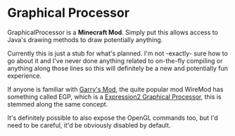Graphical Processor
========================
GraphicalProcessor is a **Minecraft Mod**. Simply put this allows access to Java's drawing methods to draw potentially anything.

Currently this is just a stub for what's planned. I'm not -exactly- sure how to go about it and I've never done anything related to on-the-fly compiling or anything along those lines so this will definitely be a new and potentially fun experience.

If anyone is familiar with [Garry's Mod](http://garrysmod.com/), the quite popular mod WireMod has something called EGP, which is a [Expression2 Graphical Processor](http://wiki.wiremod.com/wiki/EGP), this is stemmed along the same concept.

It's definitely possible to also expose the OpenGL commands too, but I'd need to be careful, it'd be obviously disabled by default.
